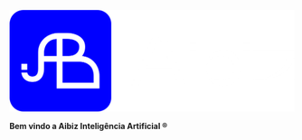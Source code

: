 ![Aibiz](https://github.com/aibiz-inteligencia/.github/blob/08c72bddd41cacbd74fe4c73be06ffa0aae1c9f7/Aibiz%2001.png)

**Bem vindo a Aibiz Inteligência Artificial ®️**
